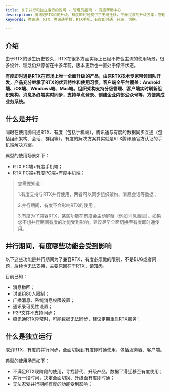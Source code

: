 ```yaml
---
title: 关于并行和独立运行的说明 - 管理员指南 - 有度帮助中心
description: 腾讯通RTX如何升级，有度即时通提供了无缝迁移，平滑过渡的升级方案，管理员可以很方便的对腾讯通RTX进行升级。
keywords: 腾讯通，RTX，腾讯通手机，RTX手机，有度即时通，升级，切换。

---
```


## 介绍

​		由于RTX的诞生历史较久，RTX在很多方面实际上已经不符合主流的使用场景，很多设计、理念仍然停留在十多年前，版本更新也一直处于停滞状态。

​		**有度即时通是RTX在市场上唯一全面升级的产品，由原RTX技术专家带领团队开发，产品充分继承了RTX的优异特性和使用习惯。客户端全平台覆盖：Android端、iOS端、Windows端、Mac端。组织架构支持分级管理、客户端实时刷新组织架构，消息多终端实时同步，支持单点登录、创建企业内部公众号等，方便集成业务系统。**

## 什么是并行

同时在使用腾讯通RTX、有度（包括手机端），腾讯通与有度的数据同步互通（包括组织架构、会话、群组等），有度的解决方案其实就是RTX腾讯通官方认证的手机端解决方案。

典型的使用场景如下：

- RTX PC端+有度手机端；
- RTX PC端+有度PC端+有度手机端；

> 您需要知道：
>
> 1.有度支持与RTX并行使用，两者可以同步组织架构、消息会话等数据；
>
> 2.并行期间，有度不会影响RTX的使用；
>
> 3.有度为了兼容RTX，某些功能在有度会主动屏蔽（例如消息撤回）。如果您不想并行期间有度的功能受到影响，建议尽早全面切换至有度即时通使用。

## 并行期间，有度哪些功能会受到影响

以下这些功能是并行期间为了兼容RTX，有度必须做的限制，不是BUG或者问题，后续也无法支持，主要原因在于RTX，请知悉。

目前已知：

- 消息撤回；
- 讨论组80人限制；
- 广播消息、系统消息权限设置；
- 通讯录可见性设置；
- P2P文件不支持同步；
- 腾讯通RTX异常时，可能数据无法同步，建议定期重启RTX服务；

## 什么是独立运行

取消RTX、有度的并行同步，全面切换到有度即时通使用，包括服务器、客户端。

典型的使用场景如下：

- 不满足RTX现阶段的使用，寻找替代、升级产品，数据平滑迁移至有度使用；
- 并行一段时间，决定全面切换、升级至有度即时通；
- 无法忍受并行期间有度的功能受到影响；

